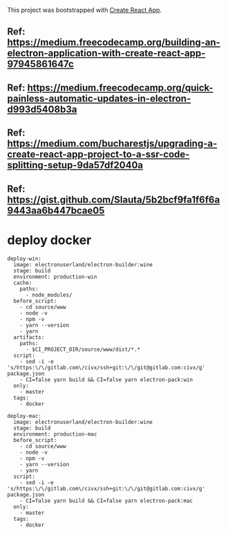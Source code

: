 This project was bootstrapped with [Create React App](https://github.com/facebookincubator/create-react-app).

## Ref: https://medium.freecodecamp.org/building-an-electron-application-with-create-react-app-97945861647c
## Ref: https://medium.freecodecamp.org/quick-painless-automatic-updates-in-electron-d993d5408b3a
## Ref: https://medium.com/bucharestjs/upgrading-a-create-react-app-project-to-a-ssr-code-splitting-setup-9da57df2040a
## Ref: https://gist.github.com/Slauta/5b2bcf9fa1f6f6a9443aa6b447bcae05

# deploy docker
```
deploy-win:
  image: electronuserland/electron-builder:wine
  stage: build
  environment: production-win
  cache:
    paths:
      - node_modules/
  before_script:
    - cd source/www
    - node -v
    - npm -v
    - yarn --version
    - yarn
  artifacts:
    paths:
      - $CI_PROJECT_DIR/source/www/dist/*.*
  script:
    - sed -i -e 's/https:\/\/gitlab.com\/civx/ssh+git:\/\/git@gitlab.com:civx/g' package.json
    - CI=false yarn build && CI=false yarn electron-pack:win
  only:
    - master
  tags:
    - docker
```
```
deploy-mac:
  image: electronuserland/electron-builder:wine
  stage: build
  environment: production-mac
  before_script:
    - cd source/www
    - node -v
    - npm -v
    - yarn --version
    - yarn
  script:
    - sed -i -e 's/https:\/\/gitlab.com\/civx/ssh+git:\/\/git@gitlab.com:civx/g' package.json
    - CI=false yarn build && CI=false yarn electron-pack:mac
  only:
    - master
  tags:
    - docker
```
